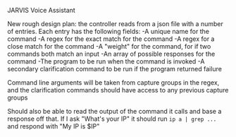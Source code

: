 JARVIS Voice Assistant

New rough design plan:
the controller reads from a json file with a number of entries. Each entry has the following fields:
-A unique name for the command
-A regex for the exact match for the command
-A regex for a close match for the command 
-A "weight" for the command, for if two commands both match an input
-An array of possible responses for the command
-The program to be run when the command is invoked
-A secondary clarification command to be run if the program returned failure

Command line arguments will be taken from capture groups in the regex, and the clarification commands should have access to any previous capture groups

Should also be able to read the output of the command it calls and base a response off that. If I ask "What's your IP" it should run `ip a | grep ... ` and respond with "My IP is $IP"
